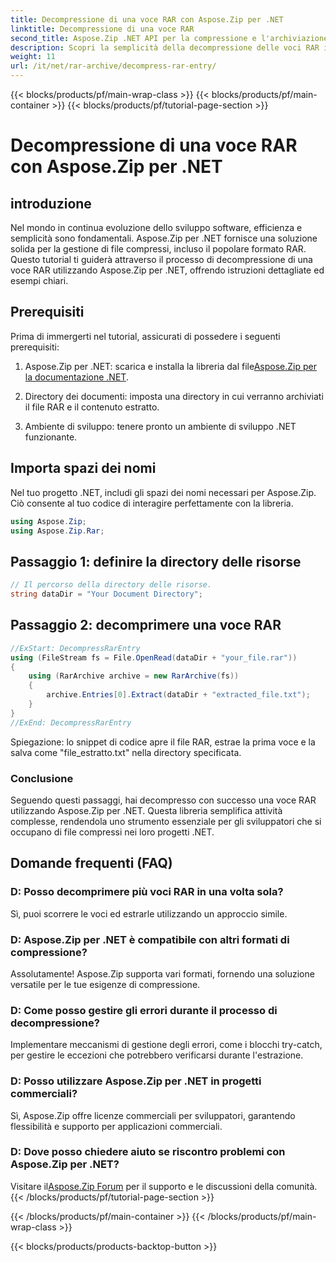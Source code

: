 ```yaml
---
title: Decompressione di una voce RAR con Aspose.Zip per .NET
linktitle: Decompressione di una voce RAR
second_title: Aspose.Zip .NET API per la compressione e l'archiviazione dei file
description: Scopri la semplicità della decompressione delle voci RAR in .NET utilizzando Aspose.Zip. Gestisci facilmente i file compressi con questa potente libreria.
weight: 11
url: /it/net/rar-archive/decompress-rar-entry/
---
```


{{< blocks/products/pf/main-wrap-class >}}
{{< blocks/products/pf/main-container >}}
{{< blocks/products/pf/tutorial-page-section >}}

# Decompressione di una voce RAR con Aspose.Zip per .NET


## introduzione

Nel mondo in continua evoluzione dello sviluppo software, efficienza e semplicità sono fondamentali. Aspose.Zip per .NET fornisce una soluzione solida per la gestione di file compressi, incluso il popolare formato RAR. Questo tutorial ti guiderà attraverso il processo di decompressione di una voce RAR utilizzando Aspose.Zip per .NET, offrendo istruzioni dettagliate ed esempi chiari.

## Prerequisiti

Prima di immergerti nel tutorial, assicurati di possedere i seguenti prerequisiti:

1.  Aspose.Zip per .NET: scarica e installa la libreria dal file[Aspose.Zip per la documentazione .NET](https://reference.aspose.com/zip/net/).

2. Directory dei documenti: imposta una directory in cui verranno archiviati il file RAR e il contenuto estratto.

3. Ambiente di sviluppo: tenere pronto un ambiente di sviluppo .NET funzionante.

## Importa spazi dei nomi

Nel tuo progetto .NET, includi gli spazi dei nomi necessari per Aspose.Zip. Ciò consente al tuo codice di interagire perfettamente con la libreria.

```csharp
using Aspose.Zip;
using Aspose.Zip.Rar;
```

## Passaggio 1: definire la directory delle risorse

```csharp
// Il percorso della directory delle risorse.
string dataDir = "Your Document Directory";
```

## Passaggio 2: decomprimere una voce RAR

```csharp
//ExStart: DecompressRarEntry
using (FileStream fs = File.OpenRead(dataDir + "your_file.rar"))
{
    using (RarArchive archive = new RarArchive(fs))
    {
        archive.Entries[0].Extract(dataDir + "extracted_file.txt");
    }
}
//ExEnd: DecompressRarEntry
```

Spiegazione: lo snippet di codice apre il file RAR, estrae la prima voce e la salva come "file_estratto.txt" nella directory specificata.

### Conclusione

Seguendo questi passaggi, hai decompresso con successo una voce RAR utilizzando Aspose.Zip per .NET. Questa libreria semplifica attività complesse, rendendola uno strumento essenziale per gli sviluppatori che si occupano di file compressi nei loro progetti .NET.

## Domande frequenti (FAQ)

### D: Posso decomprimere più voci RAR in una volta sola?
Sì, puoi scorrere le voci ed estrarle utilizzando un approccio simile.

### D: Aspose.Zip per .NET è compatibile con altri formati di compressione?
Assolutamente! Aspose.Zip supporta vari formati, fornendo una soluzione versatile per le tue esigenze di compressione.

### D: Come posso gestire gli errori durante il processo di decompressione?
Implementare meccanismi di gestione degli errori, come i blocchi try-catch, per gestire le eccezioni che potrebbero verificarsi durante l'estrazione.

### D: Posso utilizzare Aspose.Zip per .NET in progetti commerciali?
Sì, Aspose.Zip offre licenze commerciali per sviluppatori, garantendo flessibilità e supporto per applicazioni commerciali.

### D: Dove posso chiedere aiuto se riscontro problemi con Aspose.Zip per .NET?
 Visitare il[Aspose.Zip Forum](https://forum.aspose.com/c/zip/37) per il supporto e le discussioni della comunità.
{{< /blocks/products/pf/tutorial-page-section >}}

{{< /blocks/products/pf/main-container >}}
{{< /blocks/products/pf/main-wrap-class >}}

{{< blocks/products/products-backtop-button >}}
